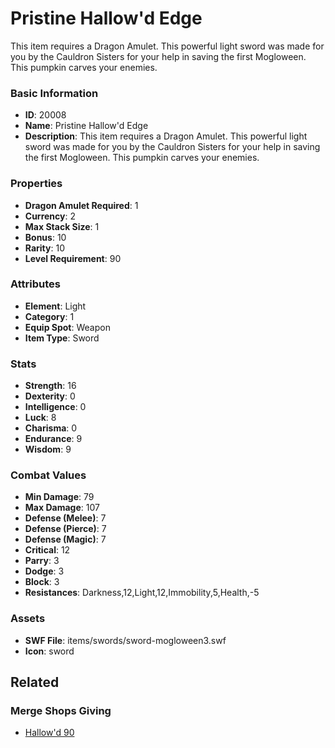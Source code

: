 # Pristine Hallow'd Edge

This item requires a Dragon Amulet. This powerful light sword was made for you by the Cauldron Sisters for your help in saving the first Mogloween. This pumpkin carves your enemies. 

### Basic Information

- **ID**: 20008
- **Name**: Pristine Hallow&#039;d Edge
- **Description**: This item requires a Dragon Amulet. This powerful light sword was made for you by the Cauldron Sisters for your help in saving the first Mogloween. This pumpkin carves your enemies. 

### Properties

- **Dragon Amulet Required**: 1
- **Currency**: 2
- **Max Stack Size**: 1
- **Bonus**: 10
- **Rarity**: 10
- **Level Requirement**: 90

### Attributes

- **Element**: Light
- **Category**: 1
- **Equip Spot**: Weapon
- **Item Type**: Sword

### Stats

- **Strength**: 16
- **Dexterity**: 0
- **Intelligence**: 0
- **Luck**: 8
- **Charisma**: 0
- **Endurance**: 9
- **Wisdom**: 9

### Combat Values

- **Min Damage**: 79
- **Max Damage**: 107
- **Defense (Melee)**: 7
- **Defense (Pierce)**: 7
- **Defense (Magic)**: 7
- **Critical**: 12
- **Parry**: 3
- **Dodge**: 3
- **Block**: 3
- **Resistances**: Darkness,12,Light,12,Immobility,5,Health,-5

### Assets

- **SWF File**: items/swords/sword-mogloween3.swf
- **Icon**: sword

## Related

### Merge Shops Giving

- [Hallow'd 90](../merge-shops/334-hallow-d-90.md)

